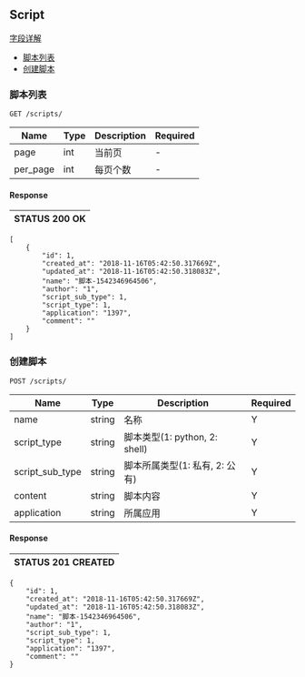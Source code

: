 ## Script

[字段详解](objects.md)

- [脚本列表](#脚本列表)
- [创建脚本](#创建脚本)

### 脚本列表

```
GET /scripts/
```

| Name | Type | Description | Required |
| --- | --- | --- | --- |
| page | int | 当前页 | - |
| per_page | int | 每页个数 | - |


#### Response

| STATUS 200 OK |
| :-----------: |

```
[
    {
        "id": 1,
        "created_at": "2018-11-16T05:42:50.317669Z",
        "updated_at": "2018-11-16T05:42:50.318083Z",
        "name": "脚本-1542346964506",
        "author": "1",
        "script_sub_type": 1,
        "script_type": 1,
        "application": "1397",
        "comment": ""
    }
]
```

### 创建脚本

```
POST /scripts/
```

| Name | Type | Description | Required |
| --- | --- | --- | --- |
| name | string | 名称 | Y |
| script_type | string | 脚本类型(1: python, 2: shell) | Y |
| script_sub_type | string | 脚本所属类型(1: 私有, 2: 公有) | Y |
| content | string | 脚本内容 | Y |
| application | string | 所属应用 | Y |


#### Response

| STATUS 201 CREATED |
| :----------------: |

```
{
    "id": 1,
    "created_at": "2018-11-16T05:42:50.317669Z",
    "updated_at": "2018-11-16T05:42:50.318083Z",
    "name": "脚本-1542346964506",
    "author": "1",
    "script_sub_type": 1,
    "script_type": 1,
    "application": "1397",
    "comment": ""
}
```